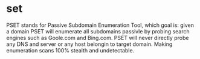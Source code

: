 # set
PSET stands for Passive Subdomain Enumeration Tool, which goal is: given a domain PSET will enumerate all subdomains passivle by probing search engines such as Goole.com and Bing.com. PSET will never directly probe any DNS and server or any host belongin to target domain. Making enumeration scans 100% stealth and undetectable.

